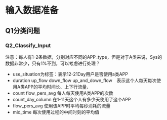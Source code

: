
# 输入数据准备

## Q1分类问题
### Q2_Classify_Input
注意：每人有1-2条数据，分别对应不同的APP_type，但是对于A类来说，Sys的数据非常少，只有1%不到，可以考虑进行处理？
- use_situation为标签：表示12-21Day用户是否使用a类APP
- duration	up_flow	down_flow	up_and_down_flow　表示这个人每天每次使用A类APP的平均时间长、上下行流量、
- count		flow_pers_avg	 每人每天使用A类APP的次数
- count_day_column 在1-11天这个人有多少天使用了这个APP
- flow_pers_avg 使用该APP时平均每秒消耗的流量
- mid_time 每次使用过程的中间时刻的平均值
